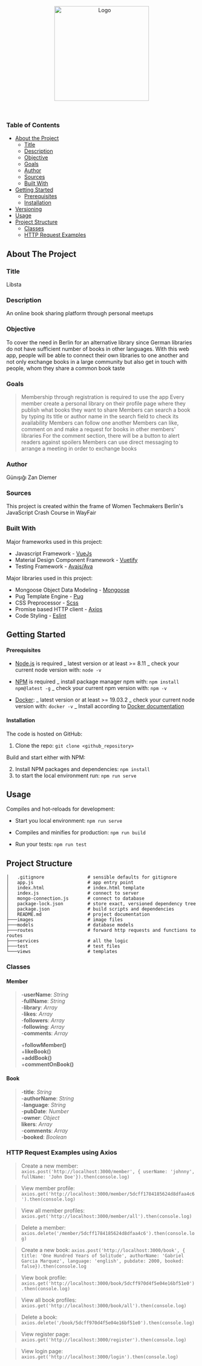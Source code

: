 <p align="center">
  <img src="../master/images/logo.png" width="250" alt="Logo">
</p>
<br />

### Table of Contents

- [About the Project](#about-the-project)
  - [Title](#title)
  - [Description](#description)
  - [Objective](#objective)
  - [Goals](#goals)
  - [Author](#author)
  - [Sources](#sources)
  - [Built With](#built-with)
- [Getting Started](#getting-started)
  - [Prerequisites](#prerequisites)
  - [Installation](#installation)
- [Versioning](#versioning)
- [Usage](#usage)
- [Project Structure](#project-structure)
  - [Classes](#classes)
  - [HTTP Request Examples](#axios-examples)


<a name="about-the-project"/>

## About The Project
<a name="description"/>

### Title
Libsta

<a name="description"/>

### Description
An online book sharing platform through personal meetups
<a name="objective"/>

### Objective
To cover the need in Berlin for an alternative library since German libraries do not have sufficient number of books in other languages. With this web app, people will be able to connect their own libraries to one another and not only exchange books in a large community but also get in touch with people, whom they share a common book taste
<a name="goals"/>

### Goals
>Membership through registration is required to use the app
>Every member create a personal library on their profile page where they publish what books they want to share
>Members can search a book by typing its title or author name in the search field to check its availability
>Members can follow one another
>Members can like, comment on and make a request for books in other members' libraries
>For the comment section, there will be a button to alert readers against spoilers
>Members can use direct messaging to arrange a meeting in order to exchange books
<a name="author"/>

### Author 
Günışığı Zan Diemer

<a name="sources"/>

### Sources
This project is created within the frame of Women Techmakers Berlin's JavaScript Crash Course in WayFair

<a name="built-with"/>

### Built With

Major frameworks used in this project:

- Javascript Framework - [VueJs ](https://vuejs.org) 
- Material Design Component Framework - [Vuetify](https://vuetifyjs.com) 
- Testing Framework - [Avajs/Ava](https://github.com/avajs/ava)

Major libraries used in this project:

- Mongoose Object Data Modeling - [Mongoose](https://mongoosejs.com/)
- Pug Template Engine - [Pug](https://pugjs.org/api/getting-started.html)
- CSS Preprocessor - [Scss](https://sass-lang.com)
- Promise based HTTP client - [Axios](https://github.com/axios/axios)
- Code Styling - [Eslint](https://eslint.org)

## Getting Started

<a name="prerequisites"/>

#### Prerequisites

- [Node.js](https://nodejs.org/en/) is required 
  _ latest version or at least >= 8.11 
  _ check your current node version with: `node -v`

- [NPM](https://www.npmjs.com/) is required
  _ install package manager npm with: `npm install npm@latest -g`
  _ check your current npm version with: `npm -v`


- [Docker](https://docs.docker.com):
  _ latest version or at least >= 19.03.2
  _ check your current node version with: `docker -v`
  _ Install according to [Docker documentation](https://docs.docker.com)

<a name="installation"/>

#### Installation

The code is hosted on GitHub:

1. Clone the repo:
   `git clone <github_repository>`
      
Build and start either with NPM:

2. Install NPM packages and dependencies:
   `npm install`
3. to start the local environment run: `npm run serve`


## Usage

Compiles and hot-reloads for development:

- Start you local environment: `npm run serve`

- Compiles and minifies for production: `npm run build`

- Run your tests: `npm run test`

<a name="project-structure"/>

## Project Structure

```
│   .gitignore                # sensible defaults for gitignore
│   app.js                    # app entry point
│   index.html                # index.html template
│   index.js                  # connect to server
│   mongo-connection.js       # connect to database 
│   package-lock.json         # store exact, versioned dependency tree
│   package.json              # build scripts and dependencies
│   README.md                 # project documentation
├───images                    # image files
├───models                    # database models
├───routes                    # forward http requests and functions to routes
├───services                  # all the logic 
├───test                      # test files
└───views                     # templates
```   
<a name="classes"/>

### Classes 

#### Member
>-**userName**: _String_<br />
>-**fullName**: _String_<br />
>-**library**: _Array_<br />
>-**likes**: _Array_<br />
>-**followers**: _Array_<br />
>-**following**: _Array_<br />
>-**comments**: _Array_<br />
>
>+**followMember()**<br />
>+**likeBook()**<br />
>+**addBook()**<br />
>+**commentOnBook()**<br />

#### Book
>-**title**: _String_<br />
>-**authorName**: _String_<br />
>-**language**: _String_<br />
>-**pubDate**: _Number_<br />
>-**owner**: _Object_<br />
>**likers**: _Array_<br />
>-**comments**: _Array_<br />
>-**booked**: _Boolean_<br />

<a name="axios-examples"/>

### HTTP Request Examples using Axios

> Create a new member: <br />
 ```axios.post('http://localhost:3000/member', { userName: 'johnny', fullName: 'John Doe'}).then(console.log)```

> View member profile: <br />
 ```axios.get('http://localhost:3000/member/5dcff1784185624d8dfaa4c6').then(console.log)```

> View all member profiles: 
```axios.get('http://localhost:3000/member/all').then(console.log)```

> Delete a member: 
```axios.delete('/member/5dcff1784185624d8dfaa4c6').then(console.log)```

> Create a new book: 
```axios.post('http://localhost:3000/book', { title: 'One Hundred Years of Solitude', authorName: 'Gabriel Garcia Marquez', language: 'english', pubdate: 2000, booked: false}).then(console.log```

> View book profile:
```axios.get('http://localhost:3000/book/5dcff970d4f5e04e16bf51e0').then(console.log)```

> View all book profiles:
```axios.get('http://localhost:3000/book/all').then(console.log)```

> Delete a book:
```axios.delete('/book/5dcff970d4f5e04e16bf51e0').then(console.log)```

> View register page:
```axios.get('http://localhost:3000/register').then(console.log)```

> View login page:
```axios.get('http://localhost:3000/login').then(console.log)```





